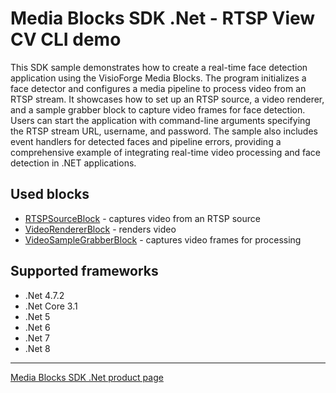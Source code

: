 # Media Blocks SDK .Net - RTSP View CV CLI demo

This SDK sample demonstrates how to create a real-time face detection application using the VisioForge Media Blocks. The program initializes a face detector and configures a media pipeline to process video from an RTSP stream. It showcases how to set up an RTSP source, a video renderer, and a sample grabber block to capture video frames for face detection. Users can start the application with command-line arguments specifying the RTSP stream URL, username, and password. The sample also includes event handlers for detected faces and pipeline errors, providing a comprehensive example of integrating real-time video processing and face detection in .NET applications.

## Used blocks

- [RTSPSourceBlock](https://www.visioforge.com/help/docs/dotnet/mediablocks/Sources/RTSPSourceBlock/) - captures video from an RTSP source
- [VideoRendererBlock](https://www.visioforge.com/help/docs/dotnet/mediablocks/VideoRendering/) - renders video
- [VideoSampleGrabberBlock](https://www.visioforge.com/help/docs/dotnet/mediablocks/VideoProcessing/VideoSampleGrabberBlock/) - captures video frames for processing

## Supported frameworks

- .Net 4.7.2
- .Net Core 3.1
- .Net 5
- .Net 6
- .Net 7
- .Net 8

---

[Media Blocks SDK .Net product page](https://www.visioforge.com/media-blocks-sdk)